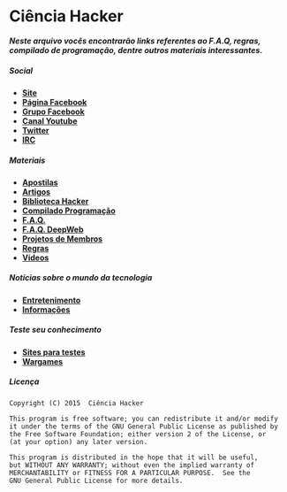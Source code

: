 # Ciência Hacker

***Neste arquivo vocês encontrarão links referentes ao F.A.Q, regras, compilado de programação, dentre outros materiais interessantes.***

##### Social

* [**Site**](http://cienciahacker.com.br)
* [**Página Facebook**](https://fb.com/cienciahacker)
* [**Grupo Facebook**](https://fb.com/groups/cienciahacker)
* [**Canal Youtube**](https://www.youtube.com/user/cienciahacker)
* [**Twitter**](https://twitter.com/cienciahacker)
* [**IRC**](http://cienciahacker.com.br/irc)

##### Materiais

* [**Apostilas**](Arquivos/Apostilas.md)
* [**Artigos**](Arquivos/Artigos.md)
* [**Biblioteca Hacker**](Arquivos/Biblioteca.md)
* [**Compilado Programação**](Arquivos/Programação.md)
* [**F.A.Q.**](Arquivos/FAQ.md)
* [**F.A.Q. DeepWeb**](Arquivos/FAQ_DeepWeb.md)
* [**Projetos de Membros**](Projetos/projetos.md)
* [**Regras**](Arquivos/Regras.md)
* [**Vídeos**](Arquivos/Videos.md)

##### Notícias sobre o mundo da tecnologia

* [**Entretenimento**](Arquivos/Entretenimento.md)
* [**Informações**](Arquivos/Informações.md)

##### Teste seu conhecimento

* [**Sites para testes**](Arquivos/vuln_sites.md)
* [**Wargames**](Arquivos/wargames.md)  

##### Licença

    Copyright (C) 2015  Ciência Hacker

    This program is free software; you can redistribute it and/or modify
    it under the terms of the GNU General Public License as published by
    the Free Software Foundation; either version 2 of the License, or
    (at your option) any later version.

    This program is distributed in the hope that it will be useful,
    but WITHOUT ANY WARRANTY; without even the implied warranty of
    MERCHANTABILITY or FITNESS FOR A PARTICULAR PURPOSE.  See the
    GNU General Public License for more details.
